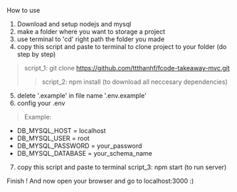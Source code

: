 How to use
1. Download and setup nodejs and mysql
2. make a folder where you want to storage a project
3. use terminal to 'cd' right path the folder you made
4. copy this script and paste to terminal to clone project to your folder (do step by step)
> script_1: git clone https://github.com/ttthanhf/fcode-takeaway-mvc.git
>> script_2: npm install (to download all neccesary dependencies)
5. delete '.example' in file name '.env.example'
6. config your .env 
> Example: 
 - DB_MYSQL_HOST = localhost
 - DB_MYSQL_USER = root
 - DB_MYSQL_PASSWORD = your_password
 - DB_MYSQL_DATABASE = your_schema_name

7. copy this script and paste to terminal
script_3: npm start (to run server)

Finish !
And now open your browser and go to localhost:3000 :)
